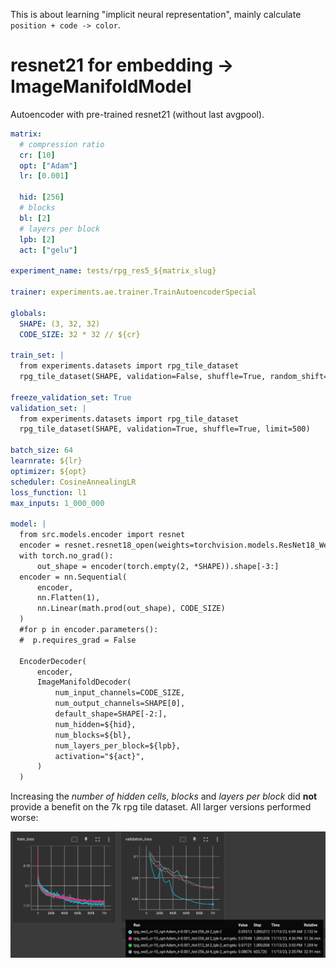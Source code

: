 This is about learning "implicit neural representation",
mainly calculate `position + code -> color`.

# resnet21 for embedding -> ImageManifoldModel

Autoencoder with pre-trained resnet21 (without last avgpool).

```yaml
matrix:
  # compression ratio
  cr: [10]
  opt: ["Adam"]
  lr: [0.001]

  hid: [256]
  # blocks
  bl: [2]
  # layers per block
  lpb: [2]
  act: ["gelu"]

experiment_name: tests/rpg_res5_${matrix_slug}

trainer: experiments.ae.trainer.TrainAutoencoderSpecial

globals:
  SHAPE: (3, 32, 32)
  CODE_SIZE: 32 * 32 // ${cr}

train_set: |
  from experiments.datasets import rpg_tile_dataset 
  rpg_tile_dataset(SHAPE, validation=False, shuffle=True, random_shift=4, random_flip=True)

freeze_validation_set: True
validation_set: |
  from experiments.datasets import rpg_tile_dataset 
  rpg_tile_dataset(SHAPE, validation=True, shuffle=True, limit=500)

batch_size: 64
learnrate: ${lr}
optimizer: ${opt}
scheduler: CosineAnnealingLR
loss_function: l1
max_inputs: 1_000_000

model: |
  from src.models.encoder import resnet
  encoder = resnet.resnet18_open(weights=torchvision.models.ResNet18_Weights.IMAGENET1K_V1)
  with torch.no_grad():
      out_shape = encoder(torch.empty(2, *SHAPE)).shape[-3:]
  encoder = nn.Sequential(
      encoder,
      nn.Flatten(1),
      nn.Linear(math.prod(out_shape), CODE_SIZE)
  )
  #for p in encoder.parameters():
  #  p.requires_grad = False
  
  EncoderDecoder(
      encoder,
      ImageManifoldDecoder(
          num_input_channels=CODE_SIZE,
          num_output_channels=SHAPE[0],
          default_shape=SHAPE[-2:],
          num_hidden=${hid},
          num_blocks=${bl},
          num_layers_per_block=${lpb},
          activation="${act}",
      )
  )
```

Increasing the *number of hidden cells*, *blocks* and *layers per block*
did **not** provide a benefit on the 7k rpg tile dataset.
All larger versions performed worse:

![loss plots](./img/ae-manifold-rpg-size.png)
